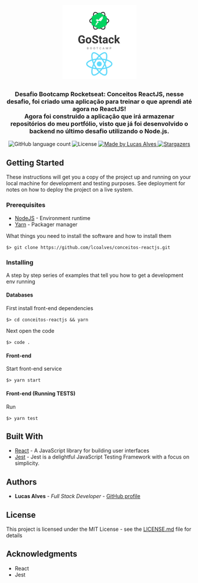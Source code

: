 <h1 align="center">
  <img alt="Conceitos ReactJS" title="Conceitos ReactJS" src=".github/gostack-react.png" width="200px" />
</h1>

<h3 align="center">
  Desafio Bootcamp Rocketseat: Conceitos ReactJS, nesse desafio, foi criado uma aplicação para treinar o que aprendi até agora no ReactJS!
  <br>
  Agora foi construido a aplicação que irá armazenar repositórios do meu portfólio, visto que já foi desenvolvido o backend no último desafio utilizando o Node.js.
</h3>

<!-- <p align="center">See in action: <a href="#">click here</a></p> -->

<p align="center">
  <img alt="GitHub language count" src="https://img.shields.io/github/languages/count/lcoalves/conceitos-reactjs?color=%2304D361">

  <img alt="License" src="https://img.shields.io/badge/license-MIT-%2304D361">

  <a href="https://github.com/lcoalves">
    <img alt="Made by Lucas Alves" src="https://img.shields.io/badge/made%20by-Lucas%20Alves-%2304D361">
  </a>

  <a href="https://github.com/lcoalves/conceitos-reactjs/stargazers">
    <img alt="Stargazers" src="https://img.shields.io/github/stars/lcoalves/conceitos-reactjs?style=social">
  </a>
</p>

## Getting Started

These instructions will get you a copy of the project up and running on your local machine for development and testing purposes. See deployment for notes on how to deploy the project on a live system.

### Prerequisites
- [NodeJS](https://nodejs.org/en/) - Environment runtime
- [Yarn](https://yarnpkg.com/getting-started/install) - Packager manager

What things you need to install the software and how to install them

```
$> git clone https://github.com/lcoalves/conceitos-reactjs.git
```

### Installing

A step by step series of examples that tell you how to get a development env running

#### Databases
First install front-end dependencies
```
$> cd conceitos-reactjs && yarn
```
Next open the code
```
$> code .
```

#### Front-end
Start front-end service
```
$> yarn start
```

#### Front-end (Running TESTS)
Run
```
$> yarn test
```

## Built With

* [React](https://reactjs.org/docs/getting-started.html) - A JavaScript library for building user interfaces
* [Jest](https://jestjs.io/docs/en/getting-started) - Jest is a delightful JavaScript Testing Framework with a focus on simplicity.

## Authors

* **Lucas Alves** - *Full Stack Developer* - [GitHub profile](https://github.com/lcoalves)

## License

This project is licensed under the MIT License - see the [LICENSE.md](https://github.com/lcoalves/conceitos-reactjs/blob/master/LICENSE) file for details

## Acknowledgments

* React
* Jest
